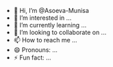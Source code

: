 - 👋 Hi, I’m @Asoeva-Munisa
- 👀 I’m interested in ...
- 🌱 I’m currently learning ...
- 💞️ I’m looking to collaborate on ...
- 📫 How to reach me ...
- 😄 Pronouns: ...
- ⚡ Fun fact: ...

<!---
Asoeva-Munisa/Asoeva-Munisa is a ✨ special ✨ repository because its `README.md` (this file) appears on your GitHub profile.
You can click the Preview link to take a look at your changes.
--->
